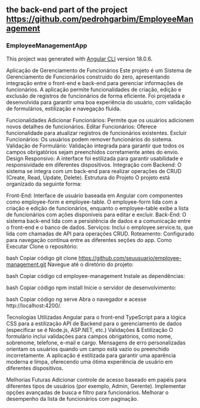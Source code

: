 ## the back-end part of the project https://github.com/pedrohgarbim/EmployeeManagement
### EmployeeManagementApp

This project was generated with [Angular CLI](https://github.com/angular/angular-cli) version 18.0.6.

Aplicação de Gerenciamento de Funcionários
Este projeto é um Sistema de Gerenciamento de Funcionários construído do zero, apresentando integração entre o front-end e back-end para gerenciar informações de funcionários. A aplicação permite funcionalidades de criação, edição e exclusão de registros de funcionários de forma eficiente. Foi projetada e desenvolvida para garantir uma boa experiência do usuário, com validação de formulários, estilização e navegação fluida.

Funcionalidades
Adicionar Funcionários: Permite que os usuários adicionem novos detalhes de funcionários.
Editar Funcionários: Oferece funcionalidade para atualizar registros de funcionários existentes.
Excluir Funcionários: Os usuários podem remover funcionários do sistema.
Validação de Formulário: Validação integrada para garantir que todos os campos obrigatórios sejam preenchidos corretamente antes do envio.
Design Responsivo: A interface foi estilizada para garantir usabilidade e responsividade em diferentes dispositivos.
Integração com Backend: O sistema se integra com um back-end para realizar operações de CRUD (Create, Read, Update, Delete).
Estrutura do Projeto
O projeto está organizado da seguinte forma:

Front-End: Interface de usuário baseada em Angular com componentes como employee-form e employee-table. O employee-form lida com a criação e edição de funcionários, enquanto o employee-table exibe a lista de funcionários com ações disponíveis para editar e excluir.
Back-End: O sistema back-end lida com a persistência de dados e a comunicação entre o front-end e o banco de dados.
Serviços: Inclui o employee.service.ts, que lida com chamadas de API para operações CRUD.
Roteamento: Configurado para navegação contínua entre as diferentes seções do app.
Como Executar
Clone o repositório:

bash
Copiar código
git clone https://github.com/seuusuario/employee-management.git
Navegue até o diretório do projeto:

bash
Copiar código
cd employee-management
Instale as dependências:

bash
Copiar código
npm install
Inicie o servidor de desenvolvimento:

bash
Copiar código
ng serve
Abra o navegador e acesse http://localhost:4200/.

Tecnologias Utilizadas
Angular para o front-end
TypeScript para a lógica
CSS para a estilização
API de Backend para o gerenciamento de dados (especificar se é Node.js, ASP.NET, etc.)
Validações & Estilização
O formulário inclui validações para campos obrigatórios, como nome, sobrenome, telefone, e-mail e cargo. Mensagens de erro personalizadas orientam os usuários quando um campo está vazio ou preenchido incorretamente. A aplicação é estilizada para garantir uma aparência moderna e limpa, oferecendo uma ótima experiência de usuário em diferentes dispositivos.

Melhorias Futuras
Adicionar controle de acesso baseado em papéis para diferentes tipos de usuários (por exemplo, Admin, Gerente).
Implementar opções avançadas de busca e filtro para funcionários.
Melhorar o desempenho da lista de funcionários com paginação.
